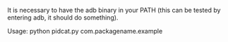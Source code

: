 It is necessary to have the adb binary in your PATH (this can be tested by entering adb, it should do something).

Usage:
python pidcat.py com.packagename.example
